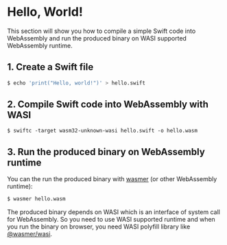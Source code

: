 # Hello, World!

This section will show you how to compile a simple Swift code into WebAssembly and run the produced binary on WASI supported WebAssembly runtime.

## 1. Create a Swift file

```sh
$ echo 'print("Hello, world!")' > hello.swift
```


## 2. Compile Swift code into WebAssembly with WASI

```
$ swiftc -target wasm32-unknown-wasi hello.swift -o hello.wasm
```


## 3. Run the produced binary on WebAssembly runtime

You can the run the produced binary with [wasmer](https://wasmer.io/) (or other WebAssembly runtime):

```sh
$ wasmer hello.wasm
```

The produced binary depends on WASI which is an interface of system call for WebAssembly.
So you need to use WASI supported runtime and when you run the binary on browser, you need WASI polyfill library like [@wasmer/wasi](https://github.com/wasmerio/wasmer-js/tree/master/packages/wasi).